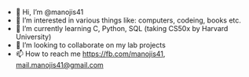 - 👋 Hi, I’m @manojis41
- 👀 I’m interested in various things like: computers, codeing, books etc.
- 🌱 I’m currently learning C, Python, SQL (taking CS50x by Harvard University)
- 💞️ I’m looking to collaborate on my lab projects
- 📫 How to reach me https://fb.com/manojis41, mail.manojis41@gmail.com
